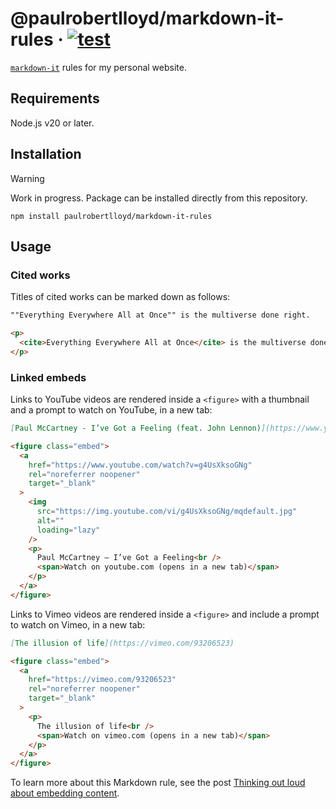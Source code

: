 # @paulrobertlloyd/markdown-it-rules · [![test](https://github.com/paulrobertlloyd/markdown-it-rules/actions/workflows/test.yml/badge.svg)](https://github.com/paulrobertlloyd/markdown-it-rules/actions/workflows/test.yml)

[`markdown-it`](https://github.com/markdown-it/markdown-it) rules for my personal website.

## Requirements

Node.js v20 or later.

## Installation

> [!WARNING]
> Work in progress. Package can be installed directly from this repository.

`npm install paulrobertlloyd/markdown-it-rules`

## Usage

### Cited works

Titles of cited works can be marked down as follows:

```md
""Everything Everywhere All at Once"" is the multiverse done right.
```

```html
<p>
  <cite>Everything Everywhere All at Once</cite> is the multiverse done right.
</p>
```

### Linked embeds

Links to YouTube videos are rendered inside a `<figure>` with a thumbnail and a prompt to watch on YouTube, in a new tab:

```md
[Paul McCartney - I’ve Got a Feeling (feat. John Lennon)](https://www.youtube.com/watch?v=g4UsXksoGNg)
```

```html
<figure class="embed">
  <a
    href="https://www.youtube.com/watch?v=g4UsXksoGNg"
    rel="noreferrer noopener"
    target="_blank"
  >
    <img
      src="https://img.youtube.com/vi/g4UsXksoGNg/mqdefault.jpg"
      alt=""
      loading="lazy"
    />
    <p>
      Paul McCartney – I’ve Got a Feeling<br />
      <span>Watch on youtube.com (opens in a new tab)</span>
    </p>
  </a>
</figure>
```

Links to Vimeo videos are rendered inside a `<figure>` and include a prompt to watch on Vimeo, in a new tab:

```md
[The illusion of life](https://vimeo.com/93206523)
```

```html
<figure class="embed">
  <a
    href="https://vimeo.com/93206523"
    rel="noreferrer noopener"
    target="_blank"
  >
    <p>
      The illusion of life<br />
      <span>Watch on vimeo.com (opens in a new tab)</span>
    </p>
  </a>
</figure>
```

To learn more about this Markdown rule, see the post [Thinking out loud about embedding content](https://paulrobertlloyd.com/2023/098/a1/embedding/).
